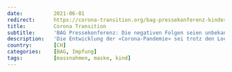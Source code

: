 ```yaml
---
date:          2021-06-01
redirect:      https://corona-transition.org/bag-pressekonferenz-kinder-sollen-bis-ende-jahr-geimpft-werden-doch-negative
title:         Corona Transition
subtitle:      'BAG Pressekonferenz: Die negativen Folgen seien unbekannt – doch Kinder sollen bis Ende Jahr geimpft werden'
description:   'Die Entwicklung der «Corona-Pandemie» sei trotz den Lockerungen sehr erfreulich, sagte Virginie Massery, Leiterin der Sektion Infektionskontrolle (...)'
country:       [CH]
categories:    [BAG, Impfung]
tags:          [massnahmen, maske, kind]
---
```

